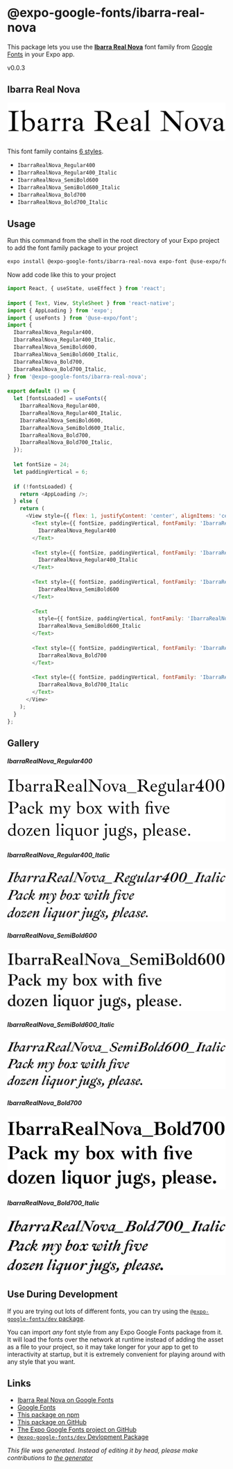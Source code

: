 # @expo-google-fonts/ibarra-real-nova

This package lets you use the [**Ibarra Real Nova**](https://fonts.google.com/specimen/Ibarra+Real+Nova) font family from [Google Fonts](https://fonts.google.com/) in your Expo app.

v0.0.3

## Ibarra Real Nova

![Ibarra Real Nova](./font-family.png)

This font family contains [6 styles](#gallery).

- `IbarraRealNova_Regular400`
- `IbarraRealNova_Regular400_Italic`
- `IbarraRealNova_SemiBold600`
- `IbarraRealNova_SemiBold600_Italic`
- `IbarraRealNova_Bold700`
- `IbarraRealNova_Bold700_Italic`

## Usage

Run this command from the shell in the root directory of your Expo project to add the font family package to your project
```sh
expo install @expo-google-fonts/ibarra-real-nova expo-font @use-expo/font
```

Now add code like this to your project
```js
import React, { useState, useEffect } from 'react';

import { Text, View, StyleSheet } from 'react-native';
import { AppLoading } from 'expo';
import { useFonts } from '@use-expo/font';
import {
  IbarraRealNova_Regular400,
  IbarraRealNova_Regular400_Italic,
  IbarraRealNova_SemiBold600,
  IbarraRealNova_SemiBold600_Italic,
  IbarraRealNova_Bold700,
  IbarraRealNova_Bold700_Italic,
} from '@expo-google-fonts/ibarra-real-nova';

export default () => {
  let [fontsLoaded] = useFonts({
    IbarraRealNova_Regular400,
    IbarraRealNova_Regular400_Italic,
    IbarraRealNova_SemiBold600,
    IbarraRealNova_SemiBold600_Italic,
    IbarraRealNova_Bold700,
    IbarraRealNova_Bold700_Italic,
  });

  let fontSize = 24;
  let paddingVertical = 6;

  if (!fontsLoaded) {
    return <AppLoading />;
  } else {
    return (
      <View style={{ flex: 1, justifyContent: 'center', alignItems: 'center' }}>
        <Text style={{ fontSize, paddingVertical, fontFamily: 'IbarraRealNova_Regular400' }}>
          IbarraRealNova_Regular400
        </Text>

        <Text style={{ fontSize, paddingVertical, fontFamily: 'IbarraRealNova_Regular400_Italic' }}>
          IbarraRealNova_Regular400_Italic
        </Text>

        <Text style={{ fontSize, paddingVertical, fontFamily: 'IbarraRealNova_SemiBold600' }}>
          IbarraRealNova_SemiBold600
        </Text>

        <Text
          style={{ fontSize, paddingVertical, fontFamily: 'IbarraRealNova_SemiBold600_Italic' }}>
          IbarraRealNova_SemiBold600_Italic
        </Text>

        <Text style={{ fontSize, paddingVertical, fontFamily: 'IbarraRealNova_Bold700' }}>
          IbarraRealNova_Bold700
        </Text>

        <Text style={{ fontSize, paddingVertical, fontFamily: 'IbarraRealNova_Bold700_Italic' }}>
          IbarraRealNova_Bold700_Italic
        </Text>
      </View>
    );
  }
};

```

## Gallery

##### IbarraRealNova_Regular400
![IbarraRealNova_Regular400](./fa62d319d71f5e7580a79ee36ecae3548c35a0e2d7892f8695afa7e237a3b660.ttf.png)

##### IbarraRealNova_Regular400_Italic
![IbarraRealNova_Regular400_Italic](./0f9205ed765c8774cf31fd539aee83f11aec36439f0fd12bfab29a491352b9f7.ttf.png)

##### IbarraRealNova_SemiBold600
![IbarraRealNova_SemiBold600](./91c844d08ae013b372d204d91e5dd37e879057e12a50150929228512c78eec5d.ttf.png)

##### IbarraRealNova_SemiBold600_Italic
![IbarraRealNova_SemiBold600_Italic](./77e539a16bef74671e0c9ea382e533233bfa3f2b0219d2bd7d2d11db7502dc23.ttf.png)

##### IbarraRealNova_Bold700
![IbarraRealNova_Bold700](./a2ae8b1765ec3d56c893888f27607c49f613d48918f01ed3034e7c5119269948.ttf.png)

##### IbarraRealNova_Bold700_Italic
![IbarraRealNova_Bold700_Italic](./be0a49f8da3aff4a325e615fb9bd69330b92f562ff4c805471e29bca7ec57e72.ttf.png)


## Use During Development

If you are trying out lots of different fonts, you can try using the [`@expo-google-fonts/dev` package](https://github.com/expo/google-fonts/tree/master/font-packages/dev#readme).

You can import *any* font style from any Expo Google Fonts package from it. It will load the fonts
over the network at runtime instead of adding the asset as a file to your project, so it may take longer
for your app to get to interactivity at startup, but it is extremely convenient
for playing around with any style that you want.

## Links

- [Ibarra Real Nova on Google Fonts](https://fonts.google.com/specimen/Ibarra+Real+Nova)
- [Google Fonts](https://fonts.google.com/)
- [This package on npm](https://www.npmjs.com/package/@expo-google-fonts/ibarra-real-nova)
- [This package on GitHub](https://github.com/expo/google-fonts/tree/master/font-packages/ibarra-real-nova)
- [The Expo Google Fonts project on GitHub](https://github.com/expo/google-fonts)
- [`@expo-google-fonts/dev` Devlopment Package](https://github.com/expo/google-fonts/tree/master/font-packages/dev)


*This file was generated. Instead of editing it by head, please make contributions to [the generator](https://github.com/expo/google-fonts/tree/master/packages/generator)*

